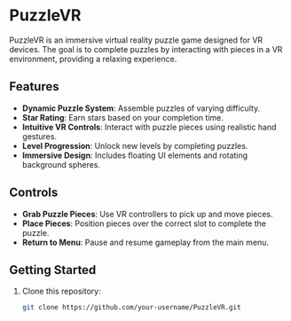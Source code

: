 # PuzzleVR

PuzzleVR is an immersive virtual reality puzzle game designed for VR devices. The goal is to complete puzzles by interacting with pieces in a VR environment, providing a relaxing experience.

## Features

- **Dynamic Puzzle System**: Assemble puzzles of varying difficulty.
- **Star Rating**: Earn stars based on your completion time.
- **Intuitive VR Controls**: Interact with puzzle pieces using realistic hand gestures.
- **Level Progression**: Unlock new levels by completing puzzles.
- **Immersive Design**: Includes floating UI elements and rotating background spheres.

## Controls

- **Grab Puzzle Pieces**: Use VR controllers to pick up and move pieces.
- **Place Pieces**: Position pieces over the correct slot to complete the puzzle.
- **Return to Menu**: Pause and resume gameplay from the main menu.

## Getting Started

1. Clone this repository:
   ```bash
   git clone https://github.com/your-username/PuzzleVR.git
